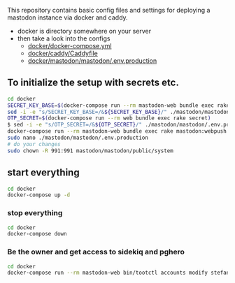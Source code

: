 This repository contains basic config files and settings for deploying a mastodon instance via docker and caddy.

- docker is directory somewhere on your server
- then take a look into the configs
	- [docker/docker-compose.yml](docker/docker-compose.yml)
	- [docker/caddy/Caddyfile](docker/caddy/Caddyfile)
	- [docker/mastodon/mastodon/.env.production](docker/mastodon/mastodon/.env.production)
	
## To initialize the setup with secrets etc.
```bash
cd docker
SECRET_KEY_BASE=$(docker-compose run --rm mastodon-web bundle exec rake secret)
sed -i -e "s/SECRET_KEY_BASE=/&${SECRET_KEY_BASE}/" ./mastodon/mastodon/.env.production
OTP_SECRET=$(docker-compose run --rm web bundle exec rake secret)
$ sed -i -e "s/OTP_SECRET=/&${OTP_SECRET}/" ./mastodon/mastodon/.env.production
docker-compose run --rm mastodon-web bundle exec rake mastodon:webpush:generate_vapid_key
sudo nano ./mastodon/mastodon/.env.production
# do your changes
sudo chown -R 991:991 mastodon/mastodon/public/system
```

## start everything
```bash
cd docker
docker-compose up -d
```


### stop everything
```bash
cd docker
docker-compose down
```

### Be the owner and get access to sidekiq and pghero
```bash
cd docker
docker-compose run --rm mastodon-web bin/tootctl accounts modify stefan --role Owner
```

